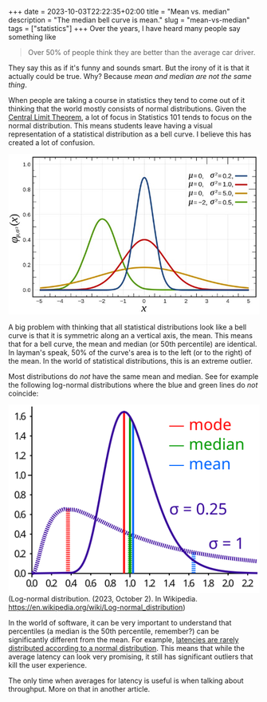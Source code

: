+++ 
date = 2023-10-03T22:22:35+02:00
title = "Mean vs. median"
description = "The median bell curve is mean."
slug = "mean-vs-median"
tags = ["statistics"]
+++
Over the years, I have heard many people say something like

> Over 50% of people think they are better than the average car driver.

They say this as if it's funny and sounds smart. But the irony of it is that it
actually could be true. Why? Because _mean and median are not the same
thing_.

When people are taking a course in statistics they tend to come out of it
thinking that the world mostly consists of normal distributions. Given the
[Central Limit Theorem][clt], a lot of focus in Statistics 101 tends to focus on
the normal distribution. This means students leave having a visual
representation of a statistical distribution as a bell curve. I believe this
has created a lot of confusion.

[clt]: https://en.wikipedia.org/wiki/Central_limit_theorem

![Bell Curves](normal-dist.jpg)

A big problem with thinking that all statistical distributions look like a bell
curve is that it is symmetric along an a vertical axis, the mean. This means
that for a bell curve, the mean and median (or 50th percentile) are identical.
In layman's speak, 50% of the curve's area is to the left (or to the right) of
the mean. In the world of statistical distributions, this is an extreme
outlier.

Most distributions do _not_ have the same mean and median. See for example the
following log-normal distributions where the blue and green lines do _not_
coincide:

![Log-norman median and mean](log-normal.svg)
(Log-normal distribution. (2023, October 2). In Wikipedia. https://en.wikipedia.org/wiki/Log-normal_distribution)

In the world of software, it can be very important to understand that
percentiles (a median is the 50th percentile, remember?) can be significantly
different from the mean. For example, [latencies are rarely distributed
according to a normal distribution][latency-perc]. This means that while the
average latency can look very promising, it still has significant outliers
that kill the user experience.

[latency-perc]: https://www.linkedin.com/pulse/why-percentile-preferred-over-average-latency-kedar-kamthe/

The only time when averages for latency is useful is when talking about
throughput. More on that in another article.
